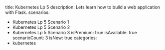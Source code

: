 title: Kubernetes Lp 5
description: Lets learn how to build a web application with Flask.
scenarios: 
  - Kubernetes Lp 5 Scenario 1
  - Kubernetes Lp 5 Scenario 2
  - Kubernetes Lp 5 Scenario 3
isPremium: true
isAvailable: true
scenarioCount: 3
isNew: true
categories: 
  - kubernetes